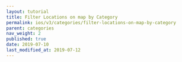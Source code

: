 ```yaml
---
layout: tutorial
title: Filter Locations on map by Category
permalink: ios/v3/categories/filter-locations-on-map-by-category
parent: categories
nav_weight: 2
published: true
date: 2019-07-10
last_modified_at: 2019-07-12
---
```

